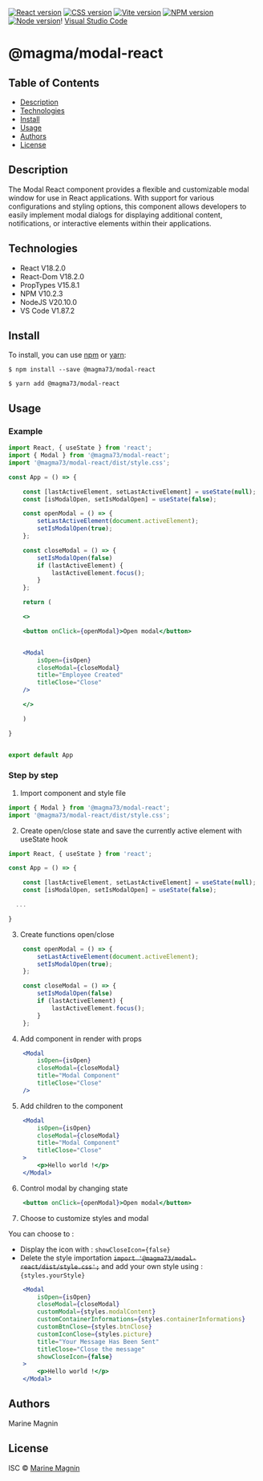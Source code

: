 [![React version](https://img.shields.io/badge/React-20232A?style=for-the-badge&logo=react&logoColor=61DAFB)](https://react.dev/) [![CSS version](https://img.shields.io/badge/CSS3-1572B6?style=for-the-badge&logo=css3&logoColor=white)](https://www.w3.org/Style/CSS/#specs) [![Vite version](https://img.shields.io/badge/Vite-B73BFE?style=for-the-badge&logo=vite&logoColor=FFD62E)](https://vitejs.dev/) [![NPM version](https://img.shields.io/badge/npm-CB3837?style=for-the-badge&logo=npm&logoColor=white)](https://www.npmjs.com/) [![Node version](https://img.shields.io/badge/Node%20js-339933?style=for-the-badge&logo=nodedotjs&logoColor=white)](https://nodejs.org/en)! [Visual Studio Code](https://img.shields.io/badge/Visual%20Studio%20Code-0078d7.svg?style=for-the-badge&logo=visual-studio-code&logoColor=white)

# @magma/modal-react

## Table of Contents

* [Description](#description)
* [Technologies](#technologies)
* [Install](#install)
* [Usage](#usage)
* [Authors](#authors)
* [License](#license)

## Description
The Modal React component provides a flexible and customizable modal window for use in React applications. With support for various configurations and styling options, this component allows developers to easily implement modal dialogs for displaying additional content, notifications, or interactive elements within their applications.

## Technologies

* React V18.2.0
* React-Dom V18.2.0
* PropTypes V15.8.1
* NPM V10.2.3
* NodeJS V20.10.0
* VS Code V1.87.2

## Install
To install, you can use [npm](https://npmjs.org/) or [yarn](https://yarnpkg.com):

    $ npm install --save @magma73/modal-react

    $ yarn add @magma73/modal-react


## Usage
### Example
```jsx
import React, { useState } from 'react';
import { Modal } from '@magma73/modal-react';
import '@magma73/modal-react/dist/style.css';

const App = () => {

    const [lastActiveElement, setLastActiveElement] = useState(null);
    const [isModalOpen, setIsModalOpen] = useState(false);

    const openModal = () => {
        setLastActiveElement(document.activeElement);
        setIsModalOpen(true);
    };

    const closeModal = () => {
        setIsModalOpen(false)
        if (lastActiveElement) {
            lastActiveElement.focus();
        }
    };

    return (

    <>

    <button onClick={openModal}>Open modal</button>


    <Modal
        isOpen={isOpen}
        closeModal={closeModal}
        title="Employee Created"
        titleClose="Close"
    />

    </>

    )

}


export default App

```

### Step by step

1. Import component and style file

```jsx
import { Modal } from '@magma73/modal-react';
import '@magma73/modal-react/dist/style.css';

```

2. Create open/close state and save the currently active element with useState hook
```jsx
import React, { useState } from 'react';

const App = () => {

    const [lastActiveElement, setLastActiveElement] = useState(null);
    const [isModalOpen, setIsModalOpen] = useState(false);

  ...

}

```


3. Create functions open/close

```jsx
    const openModal = () => {
        setLastActiveElement(document.activeElement);
        setIsModalOpen(true);
    };

    const closeModal = () => {
        setIsModalOpen(false)
        if (lastActiveElement) {
            lastActiveElement.focus();
        }
    };
```

4. Add component in render with props

```jsx
    <Modal
        isOpen={isOpen}
        closeModal={closeModal}
        title="Modal Component"
        titleClose="Close"
    />
```

5. Add children to the component

```jsx
    <Modal
        isOpen={isOpen}
        closeModal={closeModal}
        title="Modal Component"
        titleClose="Close"
    >
        <p>Hello world !</p>
    </Modal>
```

6. Control modal by changing state

```jsx
    <button onClick={openModal}>Open modal</button>
```

7. Choose to customize styles and modal

You can choose to :
* Display the icon with : `showCloseIcon={false}`
* Delete the style importation ~~``import '@magma73/modal-react/dist/style.css';``~~ and add your own style using : `{styles.yourStyle}`

```jsx
    <Modal
        isOpen={isOpen}
        closeModal={closeModal}
        customModal={styles.modalContent}
        customContainerInformations={styles.containerInformations}
        customBtnClose={styles.btnClose}
        customIconClose={styles.picture}
        title="Your Message Has Been Sent"
        titleClose="Close the message"
        showCloseIcon={false}
    >
        <p>Hello world !</p>
    </Modal>
```

## Authors
Marine Magnin

## License
ISC © [Marine Magnin](https://github.com/Magma73/)